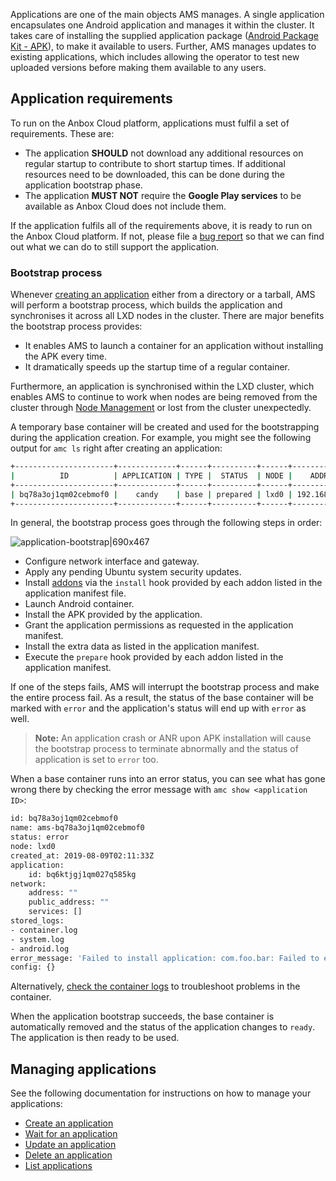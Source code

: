 Applications are one of the main objects AMS manages. A single application encapsulates one Android application and manages it within the cluster. It takes care of installing the supplied application package ([Android Package Kit - APK](https://en.wikipedia.org/wiki/Android_application_package)), to make it available to users. Further, AMS manages updates to existing applications, which includes allowing the operator to test new uploaded versions before making them available to any users.

## Application requirements
To run on the Anbox Cloud platform, applications must fulfil a set of requirements. These are:

* The application  **SHOULD**  not download any additional resources on regular startup to contribute to short startup times. If additional resources need to be downloaded, this can be done during the application bootstrap phase.
* The application  **MUST NOT**  require the **Google Play services** to be available as Anbox Cloud does not include them.

If the application fulfils all of the requirements above, it is ready to run on the Anbox Cloud platform. If not, please file a [bug report](https://bugs.launchpad.net/indore-extern/+filebug) so that we can find out what we can do to still support the application.

<a name="bootstrap"></a>
### Bootstrap process

Whenever [creating an application](tbd) either from a directory or a tarball, AMS will perform a bootstrap process, which builds the application and synchronises it across all LXD nodes in the cluster. There are major benefits the bootstrap process provides:

  * It enables AMS to launch a container for an application without installing the APK every time.
  * It dramatically speeds up the startup time of a regular container.

Furthermore, an application is synchronised within the LXD cluster, which enables AMS to continue to work when nodes are being removed from the cluster through [Node Management](https://anbox-cloud.io/docs/manage/managing-lxd-nodes) or lost from the cluster unexpectedly.

A temporary base container will be created and used for the bootstrapping during the application creation. For example, you might see the following output for `amc ls` right after creating an application:

```bash
+----------------------+-------------+------+----------+------+---------------+-----------+
|          ID          | APPLICATION | TYPE |  STATUS  | NODE |    ADDRESS    | ENDPOINTS |
+----------------------+-------------+------+----------+------+---------------+-----------+
| bq78a3oj1qm02cebmof0 |    candy    | base | prepared | lxd0 | 192.168.100.2 |           |
+----------------------+-------------+------+----------+------+---------------+-----------+
```

In general, the bootstrap process goes through the following steps in order:

![application-bootstrap|690x467](upload://haAJJ8p8ZEQXmsvrVb3HOHhl1io.png)

  * Configure network interface and gateway.
  * Apply any pending Ubuntu system security updates.
  * Install [addons](https://discourse.ubuntu.com/t/managing-addons/17759) via the `install` hook provided by each addon listed in the application manifest file.
  * Launch Android container.
  * Install the APK provided by the application.
  * Grant the application permissions as requested in the application manifest.
  * Install the extra data as listed in the application manifest.
  * Execute the `prepare` hook provided by each addon listed in the application manifest.

If one of the steps fails, AMS will interrupt the bootstrap process and make the entire process fail. As a result, the status of the base container will be marked with `error` and the application's status will end up with `error` as well.

> **Note:** An application crash or ANR upon APK installation will cause the bootstrap process to terminate abnormally and the status of application is set to `error` too.

When a base container runs into an error status, you can see what has gone wrong there by checking the error message with `amc show <application ID>`:

```bash
id: bq78a3oj1qm02cebmof0
name: ams-bq78a3oj1qm02cebmof0
status: error
node: lxd0
created_at: 2019-08-09T02:11:33Z
application:
    id: bq6ktjgj1qm027q585kg
network:
    address: ""
    public_address: ""
    services: []
stored_logs:
- container.log
- system.log
- android.log
error_message: 'Failed to install application: com.foo.bar: Failed to extract native libraries, res=-113'
config: {}
```

Alternatively, [check the container logs](https://discourse.ubuntu.com/t/managing-containers/17763#heading--show-container-logs) to troubleshoot problems in the container.

When the application bootstrap succeeds, the base container is automatically removed and the status of the application changes to `ready`. The application is then ready to be used.

## Managing applications

See the following documentation for instructions on how to manage your applications:

 * [Create an application](tbd)
 * [Wait for an application](tbd)
 * [Update an application](tbd)
 * [Delete an application](tbd)
 * [List applications](tbd)
